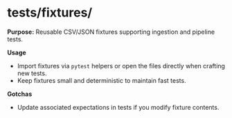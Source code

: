 # tests/fixtures/

**Purpose:** Reusable CSV/JSON fixtures supporting ingestion and pipeline tests.

**Usage**
- Import fixtures via `pytest` helpers or open the files directly when crafting new tests.
- Keep fixtures small and deterministic to maintain fast tests.

**Gotchas**
- Update associated expectations in tests if you modify fixture contents.
